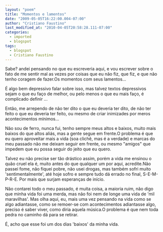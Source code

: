 ```yaml
---
layout: "poem"
title: "Momentos e lamentos"
date: "2009-05-05T16:22:00.004-07:00"
author: "Cristiano Faustino"
last_modified_at: "2010-04-05T20:58:28.111-07:00"
categories:
  - imported
  - blogspot
tags:
  - blogspot
  - Cristiano Faustino
---
```


Sabe? andei pensando no que eu escreveria aqui, e vou escrever sobre o fato de me sentir mal as vezes por coisas que eu não fiz, que fiz, e que não tenho coragem de fazer.Os momentos com seus lamentos...

É algo bem depressivo falar sobre isso, mas talvez textos depressivos sejam o que eu faço de melhor, ou pelo menos o que eu mais faço, é complicado definir ...

Então, me arrependo de não ter dito o que eu deveria ter dito, de não ter feito o que eu deveria ter feito, ou mesmo de criar inimizades por meros acontecimentos mínimos...

Não sou de ferro, nunca fui, tenho sempre meus altos e baixos, muito mais baixos do que altos aliás, mas a gente segue em frente.O problema é que eu quero aproveitar mais a vida (soa clichê, mas é a verdade) e marcas do meu passado não me deixam seguir em frente, ou mesmo "amigos" que impedem que eu possa seguir do jeito que eu quero.

Talvez eu não precise ser tão drástico assim, porém a vida me ensinou o quão cruel ela é, muito antes do que qualquer um por aqui, acredite.Não passei fome, não fiquei pobre, não usei drogas, mas também sofri muito 'sentimentalmente', até hoje sofro e sempre tudo dá errado no final, S-E-M-P-R-E. Por mais que surjam esperanças de início.

Não contarei todo o meu passado, é muita coisa, a maioria ruim, não digo que minha vida foi uma merda, mas não foi nem de longe uma vida de 'mil maravilhas'. Mas olha aqui, eu, mais uma vez pensando na vida como se algo adiantasse, como se remoer-se com acontecimentos adiantasse algo, preciso é saber viver, como diria aquela música.O problema é que nem toda pedra no caminho dá para se retirar.

É, acho que esse foi um dos dias 'baixos' da minha vida.